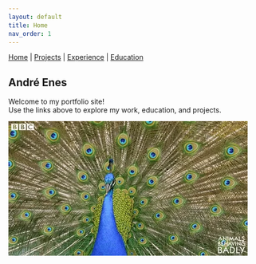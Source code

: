 ```yaml
---
layout: default
title: Home
nav_order: 1
---
```


[Home](index.md) | [Projects](projects.md) | [Experience](experience.md) | [Education](education.md)

## André Enes

Welcome to my portfolio site!  
Use the links above to explore my work, education, and projects.

![Pavão](images/peacock.webp)
